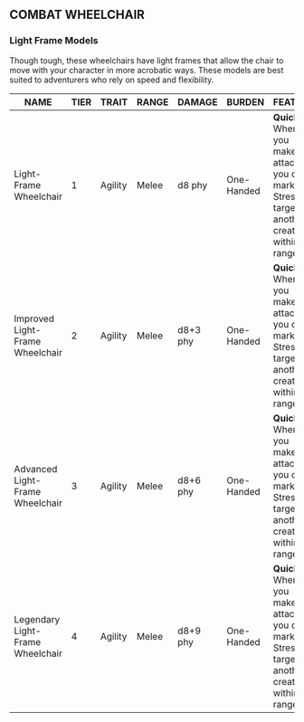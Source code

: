 ## COMBAT WHEELCHAIR
### Light Frame Models

Though tough, these wheelchairs have light frames that allow the chair to move with your character in more acrobatic ways. These models are best suited to adventurers who rely on speed and flexibility.  

| NAME                             | TIER | TRAIT   | RANGE | DAMAGE   | BURDEN     | FEATURE                                                                                            |
| -------------------------------- | ---- | ------- | ----- | -------- | ---------- | -------------------------------------------------------------------------------------------------- |
| Light-Frame Wheelchair           | 1    | Agility | Melee | d8 phy   | One-Handed | **Quick:** When you make an attack, you can mark a Stress to target another creature within range. |
| Improved Light-Frame Wheelchair  | 2    | Agility | Melee | d8+3 phy | One-Handed | **Quick:** When you make an attack, you can mark a Stress to target another creature within range. |
| Advanced Light-Frame Wheelchair  | 3    | Agility | Melee | d8+6 phy | One-Handed | **Quick:** When you make an attack, you can mark a Stress to target another creature within range. |
| Legendary Light-Frame Wheelchair | 4    | Agility | Melee | d8+9 phy | One-Handed | **Quick:** When you make an attack, you can mark a Stress to target another creature within range. |